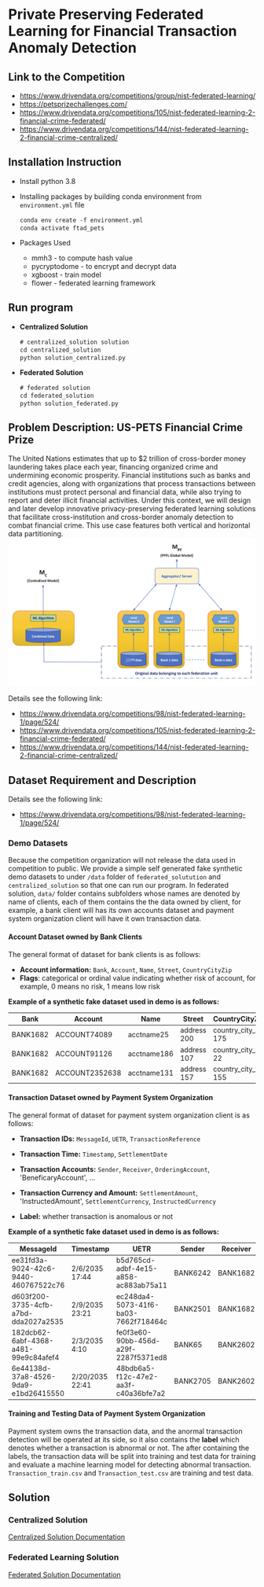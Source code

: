 # Private Preserving Federated Learning for Financial Transaction Anomaly Detection

## Link to the Competition
- https://www.drivendata.org/competitions/group/nist-federated-learning/
- https://petsprizechallenges.com/
- https://www.drivendata.org/competitions/105/nist-federated-learning-2-financial-crime-federated/
- https://www.drivendata.org/competitions/144/nist-federated-learning-2-financial-crime-centralized/

## Installation Instruction

- Install python 3.8

- Installing packages by building conda environment from `environment.yml` file
  ```shell
  conda env create -f environment.yml
  conda activate ftad_pets
  ```
- Packages Used

	- mmh3 - to compute hash value
	- pycryptodome - to encrypt and decrypt data
	- xgboost - train model
	- flower - federated learning framework

## Run program

- **Centralized Solution**

  ```shell
  # centralized_solution solution
  cd centralized_solution
  python solution_centralized.py
  ```

- **Federated Solution**

  ```shell
  # federated solution 
  cd federated_solution
  python solution_federated.py
  ```

## Problem Description: US-PETS Financial Crime Prize

The United Nations estimates that up to $2 trillion of cross-border money laundering takes place each year, financing
organized crime and undermining economic prosperity. Financial institutions such as banks and credit agencies, along
with organizations that process transactions between institutions must protect personal and financial data, while also trying to report and deter illicit financial activities. Under this context, we will design and later develop innovative privacy-preserving federated
learning solutions that facilitate cross-institution and cross-border anomaly detection to combat financial crime. This
use case features both vertical and horizontal data partitioning.
![alt text](./image/problem.png)

Details see the following link:
- https://www.drivendata.org/competitions/98/nist-federated-learning-1/page/524/
- https://www.drivendata.org/competitions/105/nist-federated-learning-2-financial-crime-federated/
- https://www.drivendata.org/competitions/144/nist-federated-learning-2-financial-crime-centralized/

## Dataset Requirement and Description

Details see the following link:
- https://www.drivendata.org/competitions/98/nist-federated-learning-1/page/524/

### Demo Datasets

Because the competition organization will not release the data used in competition to public. We provide a simple self generated fake synthetic demo datasets to under `/data` folder of `federated_solutution` and `centralized_solution` so that one can run our program. In federated solution, `data/` folder contains subfolders whose names are denoted by name of clients, each of them contains the the data owned by client, for example, a bank client will has its own accounts dataset and payment system organization client will have it own transaction data.

#### Account Dataset owned by Bank Clients

The general format of dataset for bank clients is as follows:

- **Account information:** `Bank`, `Account`, `Name`, `Street`, `CountryCityZip`
- **Flags**: categorical or ordinal value indicating whether risk of account, for example, 0 means no risk, 1 means low risk

**Example of a synthetic fake dataset used in demo is as follows:**

| Bank     | Account        | Name        | Street      | CountryCityZip       | Flags |
| -------- | -------------- | ----------- | ----------- | -------------------- | ----- |
| BANK1682 | ACCOUNT74089   | acctname25  | address 200 | country_city_zip 175 | 0     |
| BANK1682 | ACCOUNT91126   | acctname186 | address 107 | country_city_zip 22  | 0     |
| BANK1682 | ACCOUNT2352638 | acctname131 | address 157 | country_city_zip 155 | 0     |

#### Transaction Dataset owned by Payment System Organization

The general format of dataset for payment system organization client is as follows:

- **Transaction IDs:** `MessageId`, `UETR`, `TransactionReference`

- **Transaction Time:** `Timestamp`, `SettlementDate`
- **Transaction Accounts:** `Sender`, `Receiver`, `OrderingAccount`, 'BeneficaryAccount', ...
- **Transaction Currency and Amount:** `SettlementAmount`, 'InstructedAmount', `SettlementCurrency`, `InstructedCurrency`
- **Label:** whether transaction is anomalous or not

**Example of a synthetic fake dataset used in demo is as follows:**

| MessageId                            | Timestamp       | UETR                                 | Sender   | Receiver | TransactionReference | OrderingAccount | OrderingName | OrderingStreet | OrderingCountryCityZip | BeneficiaryAccount | BeneficiaryName | BeneficiaryStreet | BeneficiaryCountryCityZip | SettlementDate | SettlementCurrency | SettlementAmount | InstructedCurrency | InstructedAmount | Label |
| ------------------------------------ | --------------- | ------------------------------------ | -------- | -------- | -------------------- | --------------- | ------------ | -------------- | ---------------------- | ------------------ | --------------- | ----------------- | ------------------------- | -------------- | ------------------ | ---------------- | ------------------ | ---------------- | ----- |
| ee31fd3a-9024-42c6-9440-460767522c76 | 2/6/2035 17:44  | b5d765cd-adbf-4e15-a858-ac883ab75a11 | BANK6242 | BANK1682 | tranref15            | ACCOUNT421876   | acctname60   | address 111    | country_city_zip 90    | ACCOUNT551369      | acctname154     | address 197       | country_city_zip 132      | 350206         | currency 4         | 92199419164      | currency 4         | 92199419164      | 0     |
| d603f200-3735-4cfb-a7bd-dda2027a2535 | 2/9/2035 23:21  | ec248da4-5073-41f6-ba03-7662f718464c | BANK2501 | BANK1682 | tranref52            | ACCOUNT3176524  | acctname192  | address 38     | country_city_zip 160   | ACCOUNT1           | acctname86      | address 76        | country_city_zip 99       | 350209         | currency 4         | 39253626474      | currency 4         | 39253626474      | 1     |
| 182dcb62-6abf-4368-a481-99e9c84afef4 | 2/3/2035 4:10   | fe0f3e60-90bb-456d-a29f-2287f5371ed8 | BANK65   | BANK2602 | tranref60            | ACCOUNT6331626  | acctname152  | address 127    | country_city_zip 49    | ACCOUNT857376      | acctname37      | address 34        | country_city_zip 101      | 220218         | currency 14        | 3.47E+11         | currency 6         | 3.47E+11         | 1     |
| 6e44138d-37a8-4526-9da9-e1bd26415550 | 2/20/2035 22:41 | 48bdb6a5-f12c-47e2-aa3f-c40a36bfe7a2 | BANK2705 | BANK2602 | tranref66            | ACCOUNT3375001  | acctname70   | address 144    | country_city_zip 75    | ACCOUNT6539204     | acctname121     | address 130       | country_city_zip 127      | 220220         | currency 14        | 2.3789E+11       | currency 14        | 2.3789E+11       | 1     |

#### Training and Testing Data of Payment System Organization

Payment system owns the transaction data, and the anormal transaction detection will be operated at its side, so it also contains the **label** which denotes whether a transaction is abnormal or not. The after containing the labels, the transaction data will be split into training and test data for training and evaluate a machine learning model for detecting abnormal transaction. `Transaction_train.csv` and `Transaction_test.csv` are training and test data.

## Solution

### Centralized Solution

[Centralized Solution Documentation](./centralized_solution/README.md)

### Federated Learning Solution

[Federated Solution Documentation](./federated_solution/README.md)
